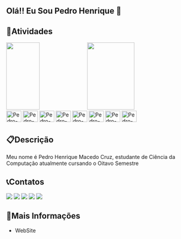 ## Olá!! Eu Sou Pedro Henrique 👋

## 🧮Atividades 
<div>
  <a href="https://github.com/pedrohmc02">
  <img height="180em" width="42%" src="https://github-readme-stats.vercel.app/api?username=pedrohmc02&show_icons=true&theme=dark&include_all_commits=true&count_private=true"></a>
  <img height="180em" width="50%" src="https://github-readme-stats.vercel.app/api/top-langs/?username=pedrohmc02&layout=compact&langs_count=16&theme=dark">
</div>

<div style="display: inline_block">
  <img aligh="center" alt="Pedro-Js" height="30" width="40" src="https://cdn.jsdelivr.net/gh/devicons/devicon@latest/icons/javascript/javascript-original.svg"/>
  <img aligh="center" alt="Pedro-Ts" height="30" width="40" src="https://cdn.jsdelivr.net/gh/devicons/devicon@latest/icons/typescript/typescript-plain.svg"/>
  <img aligh="center" alt="Pedro-html" height="30" width="40" src="https://cdn.jsdelivr.net/gh/devicons/devicon@latest/icons/html5/html5-plain.svg"/>
  <img aligh="center" alt="Pedro-css" height="30" width="40" src="https://cdn.jsdelivr.net/gh/devicons/devicon@latest/icons/css3/css3-plain.svg"/>
  <img aligh="center" alt="Pedro-java" height="30" width="40" src="https://cdn.jsdelivr.net/gh/devicons/devicon@latest/icons/java/java-plain.svg" />
  <img aligh="center" alt="Pedro-haskell" height="30" width="40" src="https://cdn.jsdelivr.net/gh/devicons/devicon@latest/icons/haskell/haskell-original.svg" />
  <img aligh="center" alt="Pedro-csharp" height="30" width="40" src="https://cdn.jsdelivr.net/gh/devicons/devicon@latest/icons/csharp/csharp-original.svg" />
  <img aligh="center" alt="Pedro-py" height="30" width="40" src="https://cdn.jsdelivr.net/gh/devicons/devicon@latest/icons/python/python-original.svg" />
</div>

## 📋Descrição
Meu nome é Pedro Henrique Macedo Cruz, estudante de Ciência da Computação atualmente cursando o Oitavo Semestre

## 📞Contatos
<div>
<img src="https://img.shields.io/badge/Gmail-D14836?style=for-the-badge&logo=gmail&logoColor=white" /></a>
<img src="https://img.shields.io/badge/Telegram-2CA5E0?style=for-the-badge&logo=telegram&logoColor=white">
<img src="https://img.shields.io/badge/Discord-7289DA?style=for-the-badge&logo=discord&logoColor=white">
<img src="https://img.shields.io/badge/WhatsApp-25D366?style=for-the-badge&logo=whatsapp&logoColor=white">
<img src="https://img.shields.io/badge/LinkedIn-0077B5?style=for-the-badge&logo=linkedin&logoColor=white">
</div>

## 📃Mais Informações
<ul>
  <li>WebSite</li>
</ul>
<!--
**pedrohmc02/pedrohmc02** is a ✨ _special_ ✨ repository because its `README.md` (this file) appears on your GitHub profile.

Here are some ideas to get you started:

- 🔭 I’m currently working on ...
- 🌱 I’m currently learning ...
- 👯 I’m looking to collaborate on ...
- 🤔 I’m looking for help with ...
- 💬 Ask me about ...
- 📫 How to reach me: ...
- 😄 Pronouns: ...
- ⚡ Fun fact: ...
-->
